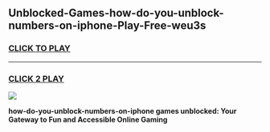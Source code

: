 
## Unblocked-Games-how-do-you-unblock-numbers-on-iphone-Play-Free-weu3s
<h3>
<a href="https://premium76.site?title=how-do-you-unblock-numbers-on-iphone&ref=23A">CLICK TO PLAY</a></h3>
<hr>

<h3>
<a href="https://premium76.site?title=how-do-you-unblock-numbers-on-iphone&ref=23A">CLICK 2 PLAY</a>
  
</h3>

<a href="https://premium76.site?title=how-do-you-unblock-numbers-on-iphone&ref=23A"><img src="https://clearcache.store/games.png"></a>


**how-do-you-unblock-numbers-on-iphone games unblocked: Your Gateway to Fun and Accessible Online Gaming**
